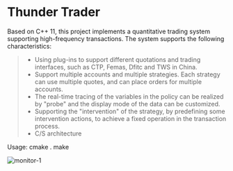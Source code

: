 # Thunder Trader
Based on C++ 11, this project implements a quantitative trading system supporting high-frequency transactions. The system supports the following characteristics:
> * Using plug-ins to support different quotations and trading interfaces, such as CTP, Femas, Dfitc and TWS in China.
> * Support multiple accounts and multiple strategies. Each strategy can use multiple quotes, and can place orders for multiple accounts.
> * The real-time tracing of the variables in the policy can be realized by "probe" and the display mode of the data can be customized.
> * Supporting the "intervention" of the strategy, by predefining some intervention actions, to achieve a fixed operation in the transaction process.
> * C/S architecture

Usage:
cmake .
make


![monitor-1](https://github.com/solopointer/thunder-trader/blob/master/assets/hft-monitor1.png)
